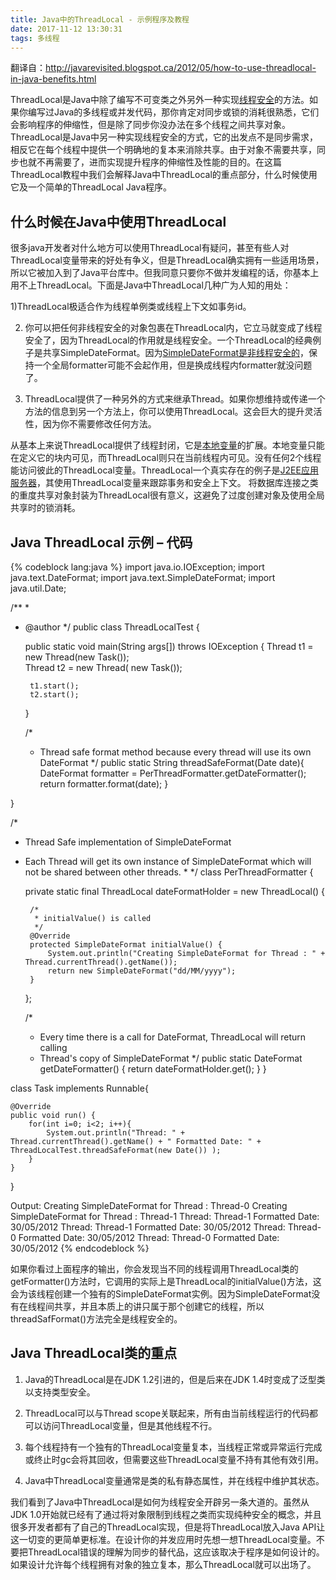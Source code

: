 ```yaml
---
title: Java中的ThreadLocal - 示例程序及教程
date: 2017-11-12 13:30:31
tags: 多线程
---
```

翻译自：http://javarevisited.blogspot.ca/2012/05/how-to-use-threadlocal-in-java-benefits.html

ThreadLocal是Java中除了编写不可变类之外另外一种实现[线程安全](http://javarevisited.blogspot.com/2012/01/how-to-write-thread-safe-code-in-java.html)的方法。如果你编写过Java的多线程或并发代码，那你肯定对同步或锁的消耗很熟悉，它们会影响程序的伸缩性，但是除了同步你没办法在多个线程之间共享对象。ThreadLocal是Java中另一种实现线程安全的方式，它的出发点不是同步需求，相反它在每个线程中提供一个明确地的复本来消除共享。由于对象不需要共享，同步也就不再需要了，进而实现提升程序的伸缩性及性能的目的。在这篇ThreadLocal教程中我们会解释Java中ThreadLocal的重点部分，什么时候使用它及一个简单的ThreadLocal Java程序。

## 什么时候在Java中使用ThreadLocal

很多java开发者对什么地方可以使用ThreadLocal有疑问，甚至有些人对ThreadLocal变量带来的好处有争义，但是ThreadLocal确实拥有一些适用场景，所以它被加入到了Java平台库中。但我同意只要你不做并发编程的话，你基本上用不上ThreadLocal。下面是Java中ThreadLocal几种广为人知的用处：

1)ThreadLocal极适合作为线程单例类或线程上下文如事务id。

2) 你可以把任何非线程安全的对象包裹在ThreadLocal内，它立马就变成了线程安全了，因为ThreadLocal的作用就是线程安全。一个ThreadLocal的经典例子是共享SimpleDateFormat。因为[SimpleDateFormat是非线程安全的](http://javarevisited.blogspot.com/2012/03/simpledateformat-in-java-is-not-thread.html)，保持一个全局formatter可能不会起作用，但是换成线程内formatter就没问题了。

3) ThreadLocal提供了一种另外的方式来继承Thread。如果你想维持或传递一个方法的信息到另一个方法上，你可以使用ThreadLocal。这会巨大的提升灵活性，因为你不需要修改任何方法。

从基本上来说ThreadLocal提供了线程封闭，它是[本地变量](http://javarevisited.blogspot.com/2012/02/difference-between-instance-class-and.html)的扩展。本地变量只能在定义它的块内可见，而ThreadLocal则只在当前线程内可见。没有任何2个线程能访问彼此的ThreadLocal变量。ThreadLocal一个真实存在的例子是[J2EE应用服务器](http://javarevisited.blogspot.com/2012/05/5-difference-between-application-server.html)，其使用ThreadLocal变量来跟踪事务和安全上下文。 将数据库连接之类的重度共享对象封装为ThreadLocal很有意义，这避免了过度创建对象及使用全局共享时的锁消耗。

## Java ThreadLocal 示例 – 代码

{% codeblock lang:java %}
import java.io.IOException;
import java.text.DateFormat;
import java.text.SimpleDateFormat;
import java.util.Date;

/**
 *
 * @author
 */
public class ThreadLocalTest {

    public static void main(String args[]) throws IOException {
        Thread t1 = new Thread(new Task());   
        Thread t2 = new Thread( new Task());
      
        t1.start();
        t2.start();       
      
    }
    
    /*
     * Thread safe format method because every thread will use its own DateFormat
     */
    public static String threadSafeFormat(Date date){
        DateFormat formatter = PerThreadFormatter.getDateFormatter();
        return formatter.format(date);
    }
    
}


/*
 * Thread Safe implementation of SimpleDateFormat
 * Each Thread will get its own instance of SimpleDateFormat which will not be shared between other threads. *
 */
class PerThreadFormatter {

    private static final ThreadLocal<SimpleDateFormat> dateFormatHolder = new ThreadLocal<SimpleDateFormat>() {

        /*
         * initialValue() is called
         */
        @Override
        protected SimpleDateFormat initialValue() {
            System.out.println("Creating SimpleDateFormat for Thread : " + Thread.currentThread().getName());
            return new SimpleDateFormat("dd/MM/yyyy");
        }
    };

    /*
     * Every time there is a call for DateFormat, ThreadLocal will return calling
     * Thread's copy of SimpleDateFormat
     */
    public static DateFormat getDateFormatter() {
        return dateFormatHolder.get();
    }
}

class Task implements Runnable{
    
    @Override
    public void run() {
        for(int i=0; i<2; i++){
            System.out.println("Thread: " + Thread.currentThread().getName() + " Formatted Date: " + ThreadLocalTest.threadSafeFormat(new Date()) );
        }       
    }
}

Output:
Creating SimpleDateFormat for Thread : Thread-0
Creating SimpleDateFormat for Thread : Thread-1
Thread: Thread-1 Formatted Date: 30/05/2012
Thread: Thread-1 Formatted Date: 30/05/2012
Thread: Thread-0 Formatted Date: 30/05/2012
Thread: Thread-0 Formatted Date: 30/05/2012
{% endcodeblock %}

如果你看过上面程序的输出，你会发现当不同的线程调用ThreadLocal类的getFormatter()方法时，它调用的实际上是ThreadLocal的initialValue()方法，这会为该线程创建一个独有的SimpleDateFormat实例。因为SimpleDateFormat没有在线程间共享，并且本质上的讲只属于那个创建它的线程，所以threadSafFormat()方法完全是线程安全的。

## Java ThreadLocal类的重点

1. Java的ThreadLocal是在JDK 1.2引进的，但是后来在JDK 1.4时变成了泛型类以支持类型安全。

2. ThreadLocal可以与Thread scope关联起来，所有由当前线程运行的代码都可以访问ThreadLocal变量，但是其他线程不行。

3. 每个线程持有一个独有的ThreadLocal变量复本，当线程正常或异常运行完成或终止时gc会将其回收，但需要这些ThreadLocal变量不持有其他有效引用。

4. Java中ThreadLocal变量通常是类的私有静态属性，并在线程中维护其状态。

我们看到了Java中ThreadLocal是如何为线程安全开辟另一条大道的。虽然从JDK 1.0开始就已经有了通过将对象限制到线程之类而实现纯种安全的概念，并且很多开发者都有了自己的ThreadLocal实现，但是将ThreadLocal放入Java API让这一切变的更简单更标准。在设计你的并发应用时先想一想ThreadLocal变量。不要把ThreadLocal错误的理解为同步的替代品，这应该取决于程序是如何设计的。如果设计允许每个线程拥有对象的独立复本，那么ThreadLocal就可以出场了。